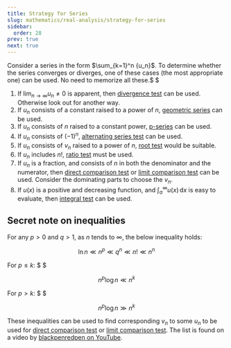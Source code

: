 ```yaml
---
title: Strategy for Series
slug: mathematics/real-analysis/strategy-for-series
sidebar:
  order: 28
prev: true
next: true
---
```


Consider a series in the form $\sum_{k=1}^n {u_n}$. To determine whether the
series converges or diverges, one of these cases (the most appropriate one) can
be used. No need to memorize all these.$ $

1. If $\lim_{n\to\infty} u_n \neq 0$ is apparent, then
   [divergence test](/mathematics/real-analysis/convergence-tests/#divergence-test)
   can be used. Otherwise look out for another way.
2. If $u_n$ consists of a constant raised to a power of $n$,
   [geometric series](/mathematics/real-analysis/known-series/#geometric-series)
   can be used.
3. If $u_n$ consists of $n$ raised to a constant power,
   [p-series](/mathematics/real-analysis/known-series/#p-series) can be used.
4. If $u_n$ consists of $(-1)^n$,
   [alternating series test](/mathematics/real-analysis/alternating-series/#convergence-test)
   can be used.
5. If $u_n$ consists of $v_n$ raised to a power of $n$,
   [root test](/mathematics/real-analysis/convergence-tests/#root-test) would be
   suitable.
6. If $u_n$ includes $n!$,
   [ratio test](/mathematics/real-analysis/convergence-tests/#ratio-test) must
   be used.
7. If $u_n$ is a fraction, and consists of $n$ in both the denominator and the
   numerator, then
   [direct comparison test](/mathematics/real-analysis/convergence-tests/#direct-comparison-test)
   or
   [limit comparison test](/mathematics/real-analysis/convergence-tests/#limit-comparison-test)
   can be used. Consider the dominating parts to choose the $v_n$.
8. If $u(x)$ is a positive and decreasing function, and
   $\int_a^\infty u(x)\,\text{d}x$ is easy to evaluate, then
   [integral test](/mathematics/real-analysis/convergence-tests/#integral-test)
   can be used.

## Secret note on inequalities

For any $p\gt0$ and $q>1$, as $n$ tends to $\infty$, the below inequality holds:

```math
\ln n \ll
n^p \ll
q^n \ll
n! \ll
n^n
```

For $p \le k$: $ $

```math
n^p \log n \ll n^k
```

For $p \gt k$: $ $

```math
n^p \log n \gg n^k
```

These inequalities can be used to find corresponding $v_n$ to some $u_n$ to be
used for
[direct comparison test](/mathematics/real-analysis/convergence-tests/#direct-comparison-test)
or
[limit comparison test](/mathematics/real-analysis/convergence-tests/#direct-comparison-test).
The list is found on a video by
[blackpenredpen on YouTube](https://www.youtube.com/@blackpenredpen).

